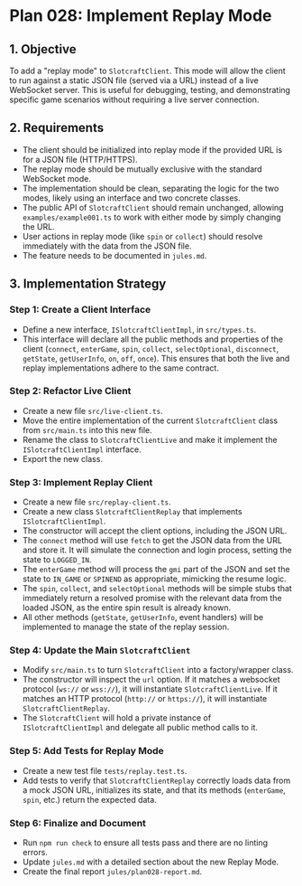 # Plan 028: Implement Replay Mode

## 1. Objective

To add a "replay mode" to `SlotcraftClient`. This mode will allow the client to run against a static JSON file (served via a URL) instead of a live WebSocket server. This is useful for debugging, testing, and demonstrating specific game scenarios without requiring a live server connection.

## 2. Requirements

- The client should be initialized into replay mode if the provided URL is for a JSON file (HTTP/HTTPS).
- The replay mode should be mutually exclusive with the standard WebSocket mode.
- The implementation should be clean, separating the logic for the two modes, likely using an interface and two concrete classes.
- The public API of `SlotcraftClient` should remain unchanged, allowing `examples/example001.ts` to work with either mode by simply changing the URL.
- User actions in replay mode (like `spin` or `collect`) should resolve immediately with the data from the JSON file.
- The feature needs to be documented in `jules.md`.

## 3. Implementation Strategy

### Step 1: Create a Client Interface

- Define a new interface, `ISlotcraftClientImpl`, in `src/types.ts`.
- This interface will declare all the public methods and properties of the client (`connect`, `enterGame`, `spin`, `collect`, `selectOptional`, `disconnect`, `getState`, `getUserInfo`, `on`, `off`, `once`). This ensures that both the live and replay implementations adhere to the same contract.

### Step 2: Refactor Live Client

- Create a new file `src/live-client.ts`.
- Move the entire implementation of the current `SlotcraftClient` class from `src/main.ts` into this new file.
- Rename the class to `SlotcraftClientLive` and make it implement the `ISlotcraftClientImpl` interface.
- Export the new class.

### Step 3: Implement Replay Client

- Create a new file `src/replay-client.ts`.
- Create a new class `SlotcraftClientReplay` that implements `ISlotcraftClientImpl`.
- The constructor will accept the client options, including the JSON URL.
- The `connect` method will use `fetch` to get the JSON data from the URL and store it. It will simulate the connection and login process, setting the state to `LOGGED_IN`.
- The `enterGame` method will process the `gmi` part of the JSON and set the state to `IN_GAME` or `SPINEND` as appropriate, mimicking the resume logic.
- The `spin`, `collect`, and `selectOptional` methods will be simple stubs that immediately return a resolved promise with the relevant data from the loaded JSON, as the entire spin result is already known.
- All other methods (`getState`, `getUserInfo`, event handlers) will be implemented to manage the state of the replay session.

### Step 4: Update the Main `SlotcraftClient`

- Modify `src/main.ts` to turn `SlotcraftClient` into a factory/wrapper class.
- The constructor will inspect the `url` option. If it matches a websocket protocol (`ws://` or `wss://`), it will instantiate `SlotcraftClientLive`. If it matches an HTTP protocol (`http://` or `https://`), it will instantiate `SlotcraftClientReplay`.
- The `SlotcraftClient` will hold a private instance of `ISlotcraftClientImpl` and delegate all public method calls to it.

### Step 5: Add Tests for Replay Mode

- Create a new test file `tests/replay.test.ts`.
- Add tests to verify that `SlotcraftClientReplay` correctly loads data from a mock JSON URL, initializes its state, and that its methods (`enterGame`, `spin`, etc.) return the expected data.

### Step 6: Finalize and Document

- Run `npm run check` to ensure all tests pass and there are no linting errors.
- Update `jules.md` with a detailed section about the new Replay Mode.
- Create the final report `jules/plan028-report.md`.

